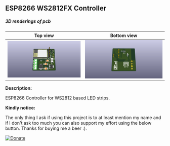 ## ESP8266 WS2812FX Controller

##### 3D renderings of pcb

Top view | Bottom view
------------ | -------------
![Alt text](3d/renderings/ws281x_led_strip_controller_top.png?raw=true "top view") | ![Alt text](3d/renderings/ws281x_led_strip_controller_bottom.png?raw=true "bottom view")



**Description:**

ESP8266 Controller for WS2812 based LED strips.


**Kindly notice:**

The only thing I ask if using this project is to at least mention my name and if I don't ask too much you can also support my effort using the below button. Thanks for buying me a beer :).

[![Donate](https://img.shields.io/badge/Donate-PayPal-green.svg)](https://www.paypal.com/cgi-bin/webscr?cmd=_s-xclick&hosted_button_id=3ELNC7T6XRJ74&source=url)